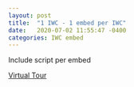```yaml
---
layout: post
title:  "1 IWC - 1 embed per IWC"
date:   2020-07-02 11:55:47 -0400
categories: IWC embed
---
```


Include script per embed

<div style="position:relative;">
  <div style="margin-left:auto; margin-right: auto;width:1440px;height:460px;">
  <a href="https://www.youvisit.com" class="virtualtour_embed"
  title="Virtual Reality, Virtual Tour"
  data-platform="v"
  data-link-type="immersive"
  data-inst="62610"
  data-image-width="100%"
  data-image-height="100%"
  data-image-quality="20"
  >Virtual Tour</a>
    <script async="async" defer="defer" src="https://www.youvisit.com/tour/Embed/js3"></script>
  </div>
</div>

